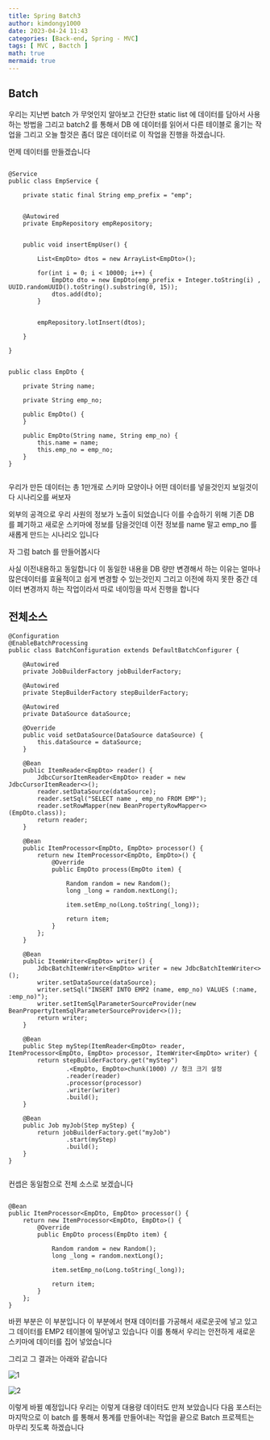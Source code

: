 ```yaml
---
title: Spring Batch3
author: kimdongy1000
date: 2023-04-24 11:43
categories: [Back-end, Spring - MVC]
tags: [ MVC , Bactch ]
math: true
mermaid: true
---
```


## Batch
우리는 지난번 batch 가 무엇인지 알아보고 간단한 static list 에 데이터를 담아서 사용하는 방법을 그리고 batch2 를 통해서 DB 에 데이터를 읽어서 다른 테이블로 옮기는 작업을 그리고 오늘 할것은 좀더 많은 데이터로 이 작업을 진행을 하겠습니다.

먼제 데이터를 만들겠습니다 

```

@Service
public class EmpService {
	
	private static final String emp_prefix = "emp";
	
	
	@Autowired
	private EmpRepository empRepository;
	
	
	public void insertEmpUser() {
		
		List<EmpDto> dtos = new ArrayList<EmpDto>();
		
		for(int i = 0; i < 10000; i++) {
			EmpDto dto = new EmpDto(emp_prefix + Integer.toString(i) , UUID.randomUUID().toString().substring(0, 15));
			dtos.add(dto);
		}
		
		
		empRepository.lotInsert(dtos);
				
	}

}

```

```

public class EmpDto {
	
	private String name;
	
	private String emp_no;
	
	public EmpDto() {
	}

	public EmpDto(String name, String emp_no) {
		this.name = name;
		this.emp_no = emp_no;
	}
}


```

우리가 만든 데이터는 총 1만개로 스키마 모양이나 어떤 데이터를 넣을것인지 보일것이다 시나리오를 써보자 

외부의 공격으로 우리 사원의 정보가 노출이 되었습니다 이를 수습하기 위해 기존 DB 를 폐기하고 새로운 스키마에 정보를 담을것인데 이전 정보를 name 말고 emp_no 를 새롭게 만드는 시나리오 입니다 

자 그럼 batch 를 만들어봅시다 

사실 이전내용하고 동일합니다 이 동일한 내용을 DB 량만 변경해서 하는 이유는 얼마나 많은데이터를 효율적이고 쉽게 변경할 수 있는것인지 그리고 이전에 하지 못한 중간 데이터 변경까지 하는 작업이라서 따로 네이밍을 따서 진행을 합니다 


## 전체소스 
```
@Configuration
@EnableBatchProcessing
public class BatchConfiguration extends DefaultBatchConfigurer {

    @Autowired
    private JobBuilderFactory jobBuilderFactory;

    @Autowired
    private StepBuilderFactory stepBuilderFactory;

    @Autowired
    private DataSource dataSource;

    @Override
    public void setDataSource(DataSource dataSource) {
        this.dataSource = dataSource;
    }

    @Bean
    public ItemReader<EmpDto> reader() {
        JdbcCursorItemReader<EmpDto> reader = new JdbcCursorItemReader<>();
        reader.setDataSource(dataSource);
        reader.setSql("SELECT name , emp_no FROM EMP");
        reader.setRowMapper(new BeanPropertyRowMapper<>(EmpDto.class));
        return reader;
    }

    @Bean
    public ItemProcessor<EmpDto, EmpDto> processor() {
        return new ItemProcessor<EmpDto, EmpDto>() {
            @Override
            public EmpDto process(EmpDto item) {

                Random random = new Random();
                long _long = random.nextLong();

                item.setEmp_no(Long.toString(_long));

                return item;
            }
        };
    }

    @Bean
    public ItemWriter<EmpDto> writer() {
        JdbcBatchItemWriter<EmpDto> writer = new JdbcBatchItemWriter<>();
        writer.setDataSource(dataSource);
        writer.setSql("INSERT INTO EMP2 (name, emp_no) VALUES (:name, :emp_no)");
        writer.setItemSqlParameterSourceProvider(new BeanPropertyItemSqlParameterSourceProvider<>());
        return writer;
    }

    @Bean
    public Step myStep(ItemReader<EmpDto> reader, ItemProcessor<EmpDto, EmpDto> processor, ItemWriter<EmpDto> writer) {
        return stepBuilderFactory.get("myStep")
                .<EmpDto, EmpDto>chunk(1000) // 청크 크기 설정
                .reader(reader)
                .processor(processor)
                .writer(writer)
                .build();
    }

    @Bean
    public Job myJob(Step myStep) {
        return jobBuilderFactory.get("myJob")
                .start(myStep)
                .build();
    }
}


```

컨셉은 동일함으로 전체 소스로 보겠습니다 

```

@Bean
public ItemProcessor<EmpDto, EmpDto> processor() {
    return new ItemProcessor<EmpDto, EmpDto>() {
        @Override
        public EmpDto process(EmpDto item) {

            Random random = new Random();
            long _long = random.nextLong();

            item.setEmp_no(Long.toString(_long));

            return item;
        }
    };
}

```
바뀐 부분은 이 부분입니다 이 부분에서 현재 데이터를 가공해서 새로운곳에 넣고 있고 그 데이터를 EMP2 테이블에 밀어넣고 있습니다 이를 통해서 우리는 안전하게 새로운 스키마에 데이터를 집어 넣었습니다 

그리고 그 결과는 아래와 같습니다 

![1](https://github.com/SH-Yeon93/ImageStore/assets/58513678/2260108d-5006-4910-93ac-1d33ea0ecd7a)

![2](https://github.com/SH-Yeon93/ImageStore/assets/58513678/613f29fd-cc8b-4ce0-a1fb-8246696f14e7)

이렇게 바뀔 예정입니다 우리는 이렇게 대용량 데이터도 만져 보았습니다 
다음 포스터는 마지막으로 이 batch 를 통해서 통계를 만들어내는 작업을 끝으로 Batch 프로젝트는 마무리 짓도록 하겠습니다 










